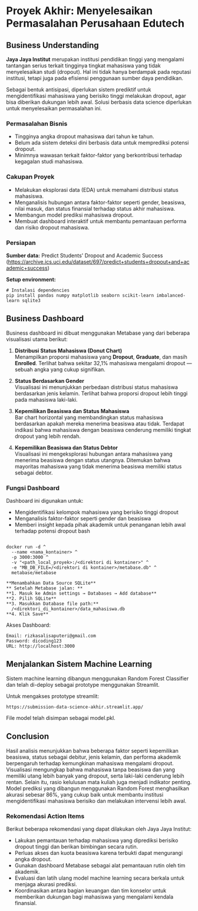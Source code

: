 # Proyek Akhir: Menyelesaikan Permasalahan Perusahaan Edutech

## Business Understanding

**Jaya Jaya Institut** merupakan institusi pendidikan tinggi yang mengalami tantangan serius terkait tingginya tingkat mahasiswa yang tidak menyelesaikan studi (dropout). Hal ini tidak hanya berdampak pada reputasi institusi, tetapi juga pada efisiensi penggunaan sumber daya pendidikan.

Sebagai bentuk antisipasi, diperlukan sistem prediktif untuk mengidentifikasi mahasiswa yang berisiko tinggi melakukan dropout, agar bisa diberikan dukungan lebih awal. Solusi berbasis data science diperlukan untuk menyelesaikan permasalahan ini.

### Permasalahan Bisnis

- Tingginya angka dropout mahasiswa dari tahun ke tahun.
- Belum ada sistem deteksi dini berbasis data untuk memprediksi potensi dropout.
- Minimnya wawasan terkait faktor-faktor yang berkontribusi terhadap kegagalan studi mahasiswa.

### Cakupan Proyek

- Melakukan eksplorasi data (EDA) untuk memahami distribusi status mahasiswa.
- Menganalisis hubungan antara faktor-faktor seperti gender, beasiswa, nilai masuk, dan status finansial terhadap status akhir mahasiswa.
- Membangun model prediksi mahasiswa dropout.
- Membuat dashboard interaktif untuk membantu pemantauan performa dan risiko dropout mahasiswa.

### Persiapan

**Sumber data:** Predict Students' Dropout and Academic Success
(https://archive.ics.uci.edu/dataset/697/predict+students+dropout+and+academic+success)

**Setup environment:**

```
# Instalasi dependencies
pip install pandas numpy matplotlib seaborn scikit-learn imbalanced-learn sqlite3

```

## Business Dashboard

Business dashboard ini dibuat menggunakan Metabase yang dari beberapa visualisasi utama berikut:

1. **Distribusi Status Mahasiswa (Donut Chart)**  
   Menampilkan proporsi mahasiswa yang **Dropout**, **Graduate**, dan masih **Enrolled**. Terlihat bahwa sekitar 32,1% mahasiswa mengalami dropout — sebuah angka yang cukup signifikan.

2. **Status Berdasarkan Gender**  
   Visualisasi ini menunjukkan perbedaan distribusi status mahasiswa berdasarkan jenis kelamin. Terlihat bahwa proporsi dropout lebih tinggi pada mahasiswa laki-laki.

3. **Kepemilikan Beasiswa dan Status Mahasiswa**  
   Bar chart horizontal yang membandingkan status mahasiswa berdasarkan apakah mereka menerima beasiswa atau tidak. Terdapat indikasi bahwa mahasiswa dengan beasiswa cenderung memiliki tingkat dropout yang lebih rendah.

4. **Kepemilikan Beasiswa dan Status Debtor**  
   Visualisasi ini mengeksplorasi hubungan antara mahasiswa yang menerima beasiswa dengan status utangnya. Ditemukan bahwa mayoritas mahasiswa yang tidak menerima beasiswa memiliki status sebagai debtor.

### Fungsi Dashboard

Dashboard ini digunakan untuk:
- Mengidentifikasi kelompok mahasiswa yang berisiko tinggi dropout
- Menganalisis faktor-faktor seperti gender dan beasiswa
- Memberi insight kepada pihak akademik untuk penanganan lebih awal terhadap potensi dropout
bash


```

docker run -d ^
  --name <nama_kontainer> ^
  -p 3000:3000 ^
  -v "<path_local_proyek>:/<direktori di kontainer>" ^
  -e "MB_DB_FILE=/<direktori di kontainer>/metabase.db" ^
  metabase/metabase

**Menambahkan Data Source SQLite**
** Setelah Metabase jalan: **
**1. Masuk ke Admin settings → Databases → Add database**
**2. Pilih SQLite**
**3. Masukkan Database file path:**
  /<direktori_di_kontainer>/data_mahasiswa.db
**4. Klik Save**

```

Akses Dashboard:
```
Email: rizkasalisaputeri@gmail.com
Password: dicoding123
URL: http://localhost:3000

```

## Menjalankan Sistem Machine Learning
Sistem machine learning dibangun menggunakan Random Forest Classifier dan telah di-deploy sebagai prototype menggunakan Streamlit.

Untuk mengakses prototype streamlit:

```
https://submission-data-science-akhir.streamlit.app/

```
File model telah disimpan sebagai model.pkl.

## Conclusion

Hasil analisis menunjukkan bahwa beberapa faktor seperti kepemilikan beasiswa, status sebagai debitur, jenis kelamin, dan performa akademik berpengaruh terhadap kemungkinan mahasiswa mengalami dropout. Visualisasi mengungkap bahwa mahasiswa tanpa beasiswa dan yang memiliki utang lebih banyak yang dropout, serta laki-laki cenderung lebih rentan. Selain itu, rasio kelulusan mata kuliah juga menjadi indikator penting. Model prediksi yang dibangun menggunakan Random Forest menghasilkan akurasi sebesar 86%, yang cukup baik untuk membantu institusi mengidentifikasi mahasiswa berisiko dan melakukan intervensi lebih awal.

### Rekomendasi Action Items

Berikut beberapa rekomendasi yang dapat dilakukan oleh Jaya Jaya Institut:

- Lakukan pemantauan terhadap mahasiswa yang diprediksi berisiko dropout tinggi dan berikan bimbingan secara rutin.
- Perluas akses dan kuota beasiswa karena terbukti dapat mengurangi angka dropout.
- Gunakan dashboard Metabase sebagai alat pemantauan rutin oleh tim akademik.
- Evaluasi dan latih ulang model machine learning secara berkala untuk menjaga akurasi prediksi.
- Koordinasikan antara bagian keuangan dan tim konselor untuk memberikan dukungan bagi mahasiswa yang mengalami kendala finansial.
